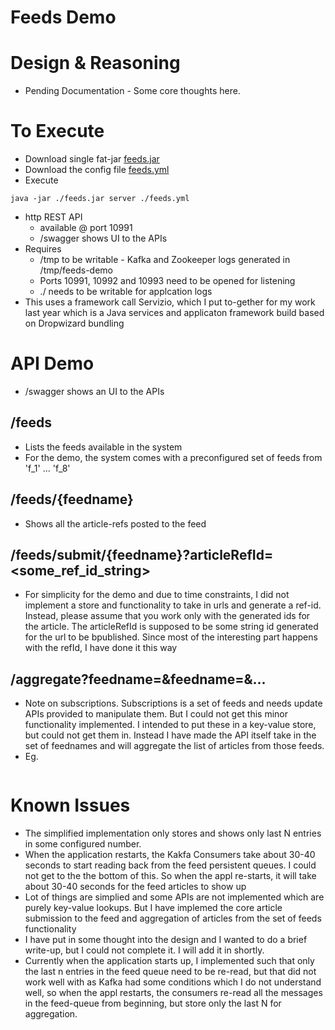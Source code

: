 # Feeds Demo

# Design & Reasoning
* Pending Documentation - Some core thoughts here.

# To Execute
* Download single fat-jar [feeds.jar](https://www.dropbox.com/s/q21e8gul10ftoma/feeds.jar)
* Download the config file [feeds.yml](https://www.dropbox.com/s/x833knqpojkmunj/feeds.yml)
* Execute 
```
java -jar ./feeds.jar server ./feeds.yml
```
* http REST API 
	* available @ port 10991
	* /swagger shows UI to the APIs
* Requires
	* /tmp to be writable - Kafka and Zookeeper logs generated in /tmp/feeds-demo
	* Ports 10991, 10992 and 10993 need to be opened for listening
	* ./ needs to be writable for applcation logs 
* This uses a framework call Servizio, which I put to-gether for my work last year which is a Java services and applicaton framework build based on Dropwizard bundling

# API Demo
* /swagger shows an UI to the APIs

## /feeds
* Lists the feeds available in the system
* For the demo, the system comes with a preconfigured set of feeds from 'f_1' ... 'f_8'

## /feeds/{feedname}
* Shows all the article-refs posted to the feed

## /feeds/submit/{feedname}?articleRefId=<some_ref_id_string>
* For simplicity for the demo and due to time constraints, I did not implement a store and functionality to take in urls and generate a ref-id. Instead, please assume that you work only with the generated ids for the article. The articleRefId is supposed to be some string id generated for the url to be bpublished. Since most of the interesting part happens with the refId, I have done it this way

## /aggregate?feedname=<x>&feedname=<y>&...
* Note on subscriptions. Subscriptions is a set of feeds and needs update APIs provided to manipulate them. But I could not get this minor functionality implemented. I intended to put these in a key-value store, but could not get them in. Instead I have made the API itself take in the set of feednames and will aggregate the list of articles from those feeds.
* Eg.
```http://localhost:10991/aggregate?feename=f_1&feedname=f_5&feedname=f_6&numEntries=10
```

# Known Issues
* The simplified implementation only stores and shows only last N entries in some configured number.
* When the application restarts, the Kakfa Consumers take about 30-40 seconds to start reading back from the feed persistent queues. I could not get to the the bottom of this. So when the appl re-starts, it will take about 30-40 seconds for the feed articles to show up
* Lot of things are simplied and some APIs are not implemented which are purely key-value lookups. But I have implemed the core article submission to the feed and aggregation of articles from the set of feeds functionality
* I have put in some thought into the design and I wanted to do a brief write-up, but I could not complete it. I will add it in shortly.
* Currently when the application starts up, I implemented such that only the last n entries in the feed queue need to be re-read, but that did not work well with as Kafka had some conditions which I do not understand well, so when the appl restarts, the consumers re-read all the messages in the feed-queue from beginning, but store only the last N for aggregation.
